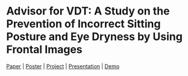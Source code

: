 # Advisor for VDT: A Study on the Prevention of Incorrect Sitting Posture and Eye Dryness by Using Frontal Images

[Paper]() | [Poster]() | [Project]() | [Presentation]() | [Demo](https://drive.google.com/file/d/1Ffyi54A5QsdlJta3sYhBqTVU_O0GHTVq/view?usp=sharing)

